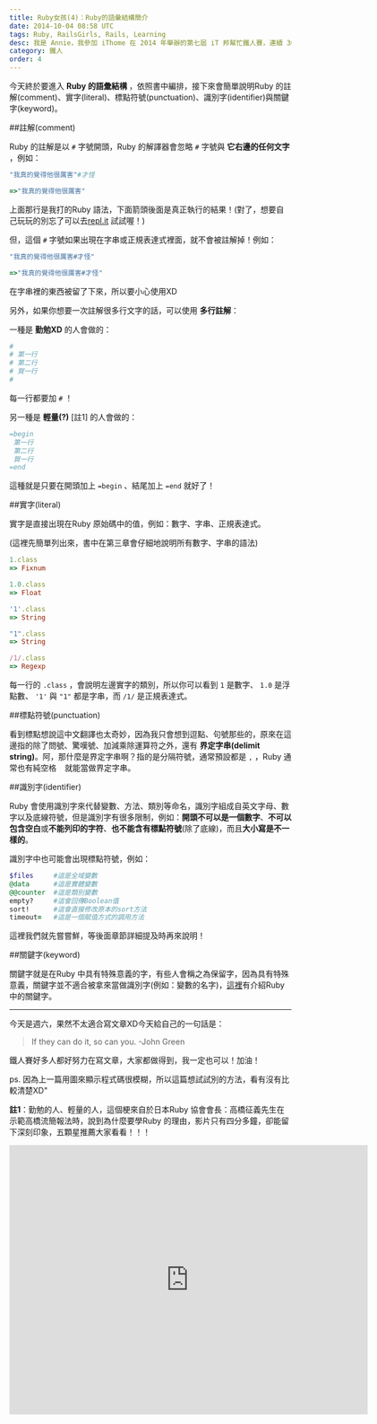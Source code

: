 ```yaml
---
title: Ruby女孩(4)：Ruby的語彙結構簡介
date: 2014-10-04 08:58 UTC
tags: Ruby, RailsGirls, Rails, Learning
desc: 我是 Annie，我參加 iThome 在 2014 年舉辦的第七屆 iT 邦幫忙鐵人賽，連續 30 天不中斷地記錄自己學習 Ruby 的歷程，這一系列 30 篇文章，推薦給跟我一樣初學 Ruby 約半年的朋友參考。
category: 鐵人
order: 4
---
```


今天終於要進入 **Ruby 的語彙結構** ，依照書中編排，接下來會簡單說明Ruby 的註解(comment)、實字(literal)、標點符號(punctuation)、識別字(identifier)與關鍵字(keyword)。

##註解(comment)

Ruby 的註解是以 `#` 字號開頭，Ruby 的解譯器會忽略 `#` 字號與 **它右邊的任何文字** ，例如：

~~~ruby
"我真的覺得他很厲害"#才怪

=>"我真的覺得他很厲害"
~~~

上面那行是我打的Ruby 語法，下面箭頭後面是真正執行的結果！(對了，想要自己玩玩的別忘了可以去[repl.it](http://repl.it) 試試喔！)

但，這個 `#` 字號如果出現在字串或正規表達式裡面，就不會被註解掉！例如：

~~~ruby
"我真的覺得他很厲害#才怪"

=>"我真的覺得他很厲害#才怪"
~~~

在字串裡的東西被留了下來，所以要小心使用XD

另外，如果你想要一次註解很多行文字的話，可以使用 **多行註解**：

一種是 **勤勉XD** 的人會做的：

~~~ruby
#
# 第一行
# 第二行
# 賀一行
#
~~~


每一行都要加 `#` ！

另一種是 **輕量(?)** [註1] 的人會做的：

~~~ruby
=begin
 第一行
 第二行
 賀一行
=end
~~~

這種就是只要在開頭加上 `=begin` 、結尾加上 `=end` 就好了！

##實字(literal)

實字是直接出現在Ruby 原始碼中的值，例如：數字、字串、正規表達式。

(這裡先簡單列出來，書中在第三章會仔細地說明所有數字、字串的語法)

~~~ruby
1.class
=> Fixnum

1.0.class
=> Float

'1'.class
=> String

"1".class
=> String

/1/.class
=> Regexp
~~~


每一行的 `.class` ，會說明左邊實字的類別，所以你可以看到 `1` 是數字、 `1.0` 是浮點數、 `'1'` 與 `"1"` 都是字串，而 `/1/` 是正規表達式。

##標點符號(punctuation)

看到標點想說這中文翻譯也太奇妙，因為我只會想到逗點、句號那些的，原來在這邊指的除了問號、驚嘆號、加減乘除運算符之外，還有 **界定字串(delimit string)**。阿，那什麼是界定字串啊？指的是分隔符號，通常預設都是 `,` ，Ruby 通常也有純空格 ` ` 就能當做界定字串。

##識別字(identifier)

Ruby 會使用識別字來代替變數、方法、類別等命名，識別字組成自英文字母、數字以及底線符號，但是識別字有很多限制，例如：**開頭不可以是一個數字**、**不可以包含空白**或**不能列印的字符**、**也不能含有標點符號**(除了底線)，而且**大小寫是不一樣的**。

識別字中也可能會出現標點符號，例如：

~~~ruby
$files     #這是全域變數
@data      #這是實體變數
@@counter  #這是類別變數
empty?     #這會回傳Boolean值
sort!      #這會直接修改原本的sort方法
timeout=   #這是一個賦值方式的調用方法
~~~

這裡我們就先嘗嘗鮮，等後面章節詳細提及時再來說明！


##關鍵字(keyword)

關鍵字就是在Ruby 中具有特殊意義的字，有些人會稱之為保留字，因為具有特殊意義，關鍵字並不適合被拿來當做識別字(例如：變數的名字)，[這裡](http://ruby-doc.org/docs/keywords/1.9/)有介紹Ruby 中的關鍵字。


---

今天是週六，果然不太適合寫文章XD今天給自己的一句話是：

> If they can do it, so can you. -John Green

鐵人賽好多人都好努力在寫文章，大家都做得到，我一定也可以！加油！



ps. 因為上一篇用圖來顯示程式碼很模糊，所以這篇想試試別的方法，看有沒有比較清楚XD"

**註1**：勤勉的人、輕量的人，這個梗來自於日本Ruby 協會會長：高橋征義先生在示範高橋流簡報法時，說到為什麼要學Ruby 的理由，影片只有四分多鐘，卻能留下深刻印象，五顆星推薦大家看看！！！

<iframe width="640" height="480" src="https://www.youtube.com/embed/Vor6Yul7CMg?rel=0&amp;controls=0" frameborder="0" allowfullscreen></iframe>
